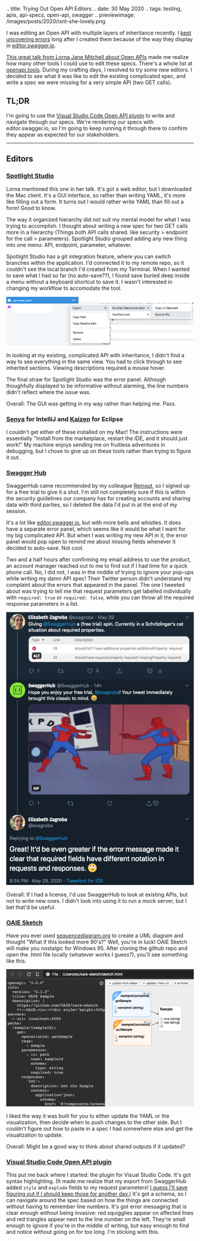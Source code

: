 .. title: Trying Out Open API Editors
.. date: 30 May 2020
.. tags: testing, apis, api-specs, open-api, swagger
.. previewimage: /images/posts/2020/isnt-she-lovely.png

I was editing an Open API with multiple layers of inheritance recently. I [kept  uncovering errors](https://elizabethzagroba.com/posts/2020/2020-04-27_errors_you_might_encounter_while_editing_an_open_api_specification/) long after I created them because of the way they display in [editor.swagger.io](https://editor.swagger.io). 

[This great talk from Lorna Jane Mitchell about Open APIs](https://www.youtube.com/watch?v=s9u3mXQZbXI) made me realize how many other tools I could use to edit these specs. There's a whole list at [openapi.tools](https://openapi.tools/). During my crafting days, I resolved to try some new editors. I decided to see what it was like to edit the existing complicated spec, and write a spec we were missing for a very simple API (two GET calls).

## TL;DR 

I'm going to use the [Visual Studio Code Open API plugin](https://marketplace.visualstudio.com/items?itemName=42Crunch.vscode-openapi) to write and navigate through our specs. We're rendering our specs with editor.swagger.io, so I'm going to keep running it through there to confirm they appear as expected for our stakeholders.

---

## Editors

### [Spotlight Studio](https://stoplight.io/studio/)

Lorna mentioned this one in her talk. It's got a web editor, but I downloaded the Mac client. It's a GUI interface, so rather than writing YAML, it's more like filling out a form. It turns out I would rather write YAML than fill out a form! Good to know.

The way it organized hierarchy did not suit my mental model for what I was trying to accomplish. I thought about writing a new spec for two GET calls more in a hierarchy (Things both API calls shared. like security > endpoint for the call > parameters). Spotlight Studio grouped adding any new thing into one menu: API, endpoint, parameter, whatever. 

Spotlight Studio has a git integration feature, where you can switch branches within the application. I'd connected it to my remote repo, so it couldn't see the local branch I'd created from my Terminal. When I wanted to save what I had so far (no auto-save??), I found save buried deep inside a menu without a keyboard shortcut to save it. I wasn't interested in changing my workflow to accomodate the tool. 

![](/images/posts/2020/save-are-you-kidding.png "Cmd + S it's not that hard")

In looking at my existing, complicated API with inheritance, I didn't find a way to see everything in the same view. You had to click through to see inherited sections. Viewing descriptions required a mouse hover. 

The final straw for Spotlight Studio was the error panel. Although thoughfully displayed to be informative without alarming, the line numbers didn't reflect where the issue was. 

Overall: The GUI was getting in my way rather than helping me. Pass.

### [Senya](https://senya.io/) for IntelliJ and [Kaizen](https://github.com/RepreZen/KaiZen-OpenAPI-Editor) for Eclipse

I couldn't get either of these installed on my Mac! The instructions were essentially "Install from the marketplace, restart the IDE, and it should just work!" My machine enjoys sending me on fruitless adventures in debugging, but I chose to give up on these tools rather than trying to figure it out.

### [Swagger Hub](https://swagger.io/tools/swaggerhub/)

SwaggerHub came recommended by my colleague [Reinout](https://twitter.com/reinouts), so I signed up for a free trial to give it a shot. I'm still not completely sure if this is within the security guidelines our company has for creating accounts and sharing data with third parties, so I deleted the data I'd put in at the end of my session.

It's a lot like [editor.swagger.io](https://editor.swagger.io), but with more bells and whistles.  It does have a separate error panel, which seems like it would be what I want for my big complicated API. But when I was writing my new API in it, the error panel would pop open to remind me about missing fields whenever it decided to auto-save. Not cool. 

Two and a half hours after confirming my email address to use the product, an account manager reached out to me to find out if I had time for a quick phone call. No, I did not, I was in the middle of trying to ignore your pop-ups while writing my damn API spec! Their Twitter person didn't understand my complaint about the errors that appeared in the panel. The one I tweeted about was trying to tell me that request parameters get labelled individually with `required: true` or `required: false`, while you can throw all the required response parameters in a list. 

![](/images/posts/2020/twitter-swagger-hub.png "Memes will not save you")

Overall: If I had a license, I'd use SwaggerHub to look at existing APIs, but not to write new ones. I didn't look into using it to run a mock server, but I bet that'd be useful.

### [OAIE Sketch](https://github.com/OAIE/oaie-sketch)

Have you ever used [sequencediagram.org](https://sequencediagram.org/) to create a UML diagram and thought "What if this looked more 90's?" Well, you're in luck! OAIE Sketch will make you nostalgic for Windows 95. After cloning the github repo and open the .html file locally (whatever works I guess?), you'll see something like this. 


![](/images/posts/2020/isnt-she-lovely.png)

I liked the way it was built for you to either update the YAML or the visualization, then decide when to push changes to the other side. But I couldn't figure out how to paste in a spec I had somewhere else and get the visualization to update. 

Overall: Might be a good way to think about shared outputs if it updated?

### [Visual Studio Code Open API plugin](https://marketplace.visualstudio.com/items?itemName=42Crunch.vscode-openapi)

This put me back where I started: the plugin for Visual Studio Code. It's got syntax highlighting. (It made me realize that my export from SwaggerHub added `style` and `explode` fields to my request parameters! [I guess I'll save figuring out if I should keep those for another day.](https://swagger.io/docs/specification/serialization/)) It's got a schema, so I can navigate around the spec based on how the things are connected without having to remember line numbers. It's got error messaging that is clear enough without being invasive: red squigglies appear on affected lines and red trangles appear next to the line number on the left. They're small enough to ignore if you're in the middle of writing, but easy enough to find and notice without going on for too long. I'm sticking with this.
